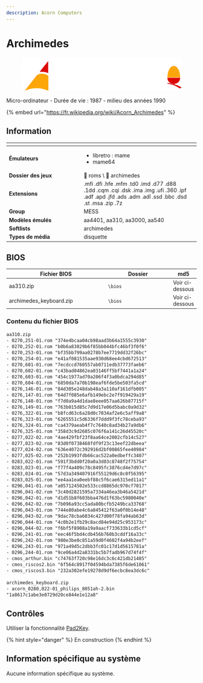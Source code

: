 ```yaml
---
description: Acorn Computers
---
```


# Archimedes

<div align="left">

<figure><picture><source srcset="https://raw.githubusercontent.com/fabricecaruso/es-theme-carbon/91d85c7849cc550b0cac4e75cb8e0923d3b61b5e/art/logos/archimedes-w.svg" media="(prefers-color-scheme: dark)"><img src="https://raw.githubusercontent.com/fabricecaruso/es-theme-carbon/91d85c7849cc550b0cac4e75cb8e0923d3b61b5e/art/logos/archimedes.svg" alt=""></picture><figcaption></figcaption></figure>

</div>

Micro-ordinateur - Durée de vie : 1987 - milieu des années 1990

{% embed url="https://fr.wikipedia.org/wiki/Acorn_Archimedes" %}

## Information

<table data-header-hidden><thead><tr><th width="184"></th><th></th><th data-hidden></th></tr></thead><tbody><tr><td><strong>Émulateurs</strong></td><td><ul><li>libretro : mame</li><li>mame64</li></ul></td><td></td></tr><tr><td><strong>Dossier des jeux</strong></td><td><span data-gb-custom-inline data-tag="emoji" data-code="1f4c1">📁</span> roms \ <span data-gb-custom-inline data-tag="emoji" data-code="1f4c2">📂</span> archimedes</td><td></td></tr><tr><td><strong>Extensions</strong></td><td>.mfi .dfi .hfe .mfm .td0 .imd .d77 .d88 .1dd .cqm .cqi .dsk .ima .img .ufi .360 .ipf .adf .apd .jfd .ads .adm .adl .ssd .bbc .dsd .st .msa .zip .7z</td><td></td></tr><tr><td><strong>Group</strong></td><td>MESS</td><td></td></tr><tr><td><strong>Modèles émulés</strong></td><td>aa4401, aa310, aa3000, aa540</td><td></td></tr><tr><td><strong>Softlists</strong></td><td>archimedes</td><td></td></tr><tr><td><strong>Types de média</strong></td><td>disquette</td><td></td></tr></tbody></table>

## BIOS

<table><thead><tr><th width="257">Fichier BIOS</th><th width="169">Dossier</th><th>md5</th></tr></thead><tbody><tr><td>aa310.zip</td><td><code>\bios</code></td><td>Voir ci-dessous</td></tr><tr><td>archimedes_keyboard.zip</td><td><code>\bios</code></td><td>Voir ci-dessous</td></tr></tbody></table>

### Contenu du fichier BIOS

```
aa310.zip
- 0270,251-01.rom "374e4bcaa04cb98aad3b64a1555c3930"
- 0270,252-01.rom "b0b6a83029b6f85bb044bfc46bf3f0f6"
- 0270,253-01.rom "bf35bb799aa0278b7ee7719dd32f26bc"
- 0270,254-01.rom "e41af081535aae930d68ee4cbd672513"
- 0270,601-01.rom "7ecdccd760557ab0711edb37773faeb6"
- 0270,602-01.rom "c43bad04862ea03146ff5bf7441a1a24"
- 0270,603-01.rom "454c1977ad70a206f4f3a0bdca294d85"
- 0270,604-01.rom "6850da7a70b198eaf6fde5be503fa5cd"
- 0276,146-01.rom "84d305e248dab48a3a110af161dfb005"
- 0276,147-01.rom "64d7f085e6afb149ebc2e7f919429a19"
- 0276,148-01.rom "f7d0a9a4d1dae8eee057aa626b87715f"
- 0276,149-01.rom "763b015d85c7d9d17e06d5babc0a9d32"
- 0276,322-01.rom "b8fcd63c6a28d0c7034af2e6c5aff9a8"
- 0276,323-01.rom "6265551c5d6336f7ddd9f3fc78ceba93"
- 0276,324-01.rom "ca4379aeab4f7c7640c8ad34b27a9db6"
- 0276,325-01.rom "358d3c9d2685c076f6a141c26d45520c"
- 0277,022-02.rom "4ae429fbf23f8aa64ce2002cfb14c527"
- 0277,023-02.rom "83d0f0738468fdf9f23c13eef22dbeea"
- 0277,024-02.rom "636e4072c392916d2bf00865fee40984"
- 0277,025-02.rom "252b1993fdb66cac522a0edbeffc3407"
- 0283,022-01.rom "591f3bdd0f20a0a3d03c8748f2f75754"
- 0283,023-01.rom "f77f4a409c78c8495fc3876cd4e7d97c"
- 0283,024-01.rom "57d3a349407916f55129d6c8c0f56395"
- 0283,025-01.rom "ee4aa1ea0eebf88c5f6cae6315ed11a1"
- 0296,041-01.rom "a057124502e533ccd8865dc970cf7017"
- 0296,041-02.rom "3c40d2821595a7334a46ea3b46a5421d"
- 0296,042-01.rom "d1d51b8f603bba476d1f63bc5980040e"
- 0296,042-02.rom "7b096a93cc5ada80bcfb5249bca33768"
- 0296,043-01.rom "744e80abe4c6a845412f63a0f0b14e48"
- 0296,043-02.rom "9dac78cba6034c427d00f78fa94ab63d"
- 0296,044-01.rom "4c0b2e1fb29c8acd84e94d25c953173c"
- 0296,044-02.rom "f6bf5f8908a19a9aacf733633b1cd5cf"
- 0296,241-01.rom "eec46f5bd4cdb456b760b3cddf16a33c"
- 0296,242-01.rom "980e3be0c851a59d0f4602f4a94b2eef"
- 0296,243-01.rom "971a49d5c2dbb3fc01c17d1d5615781a"
- 0296,244-01.rom "9ce06a4d2a8331bc5b7fadb967d74f4f"
- cmos_arthur.bin "c74763f720c98e16dc3c6c421db21485"
- cmos_riscos2.bin "6f564c8917f04594bda7385f6de61061"
- cmos_riscos3.bin "232a302efe19278d9df6ecbc8ea3dc6c"

archimedes_keyboard.zip
- acorn_0280,022-01_philips_8051ah-2.bin "1a8617c1abe3e0729d20ce844e1e12a8"
```

## Contrôles

Utiliser la fonctionnalité [Pad2Key](../../../../controleurs/pad2key.md).

{% hint style="danger" %}
En construction
{% endhint %}

## Information spécifique au système

Aucune information spécifique au système.

